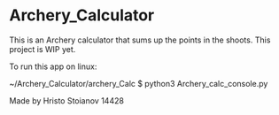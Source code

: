 # Archery_Calculator
This is an Archery calculator that sums up the points in the shoots.
This project is WIP yet.


To run this app on linux:

~/Archery_Calculator/archery_Calc $ python3 Archery_calc_console.py 


Made by Hristo Stoianov 14428

